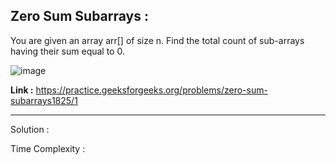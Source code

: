 ## Zero Sum Subarrays :
You are given an array arr[] of size n. Find the total count of sub-arrays having their sum equal to 0.

![image](https://user-images.githubusercontent.com/23376002/160552121-e606ab83-3a39-47f5-ba7d-e3b8657e3ebd.png)

**Link :** https://practice.geeksforgeeks.org/problems/zero-sum-subarrays1825/1


---------------------------------------------------------------------------------------------------------------------------------------------


Solution :

Time Complexity :



